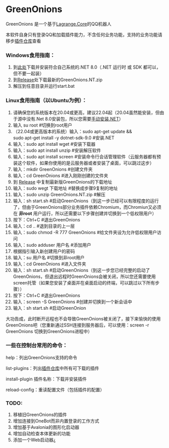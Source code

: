 # GreenOnions

GreenOnions 是一个基于[Lagrange.Core](https://github.com/LagrangeDev/Lagrange.Core)的QQ机器人

本软件自身只有登录QQ和加载插件能力，不含任何业务功能，支持的业务功能请移步[插件仓库](https://github.com/Alex1911-Jiang/GreenOnions.Plugins)查看

### Windows食用指南：

1. 到[此处](https://dotnet.microsoft.com/zh-cn/download/dotnet/8.0)下载并安装符合自己系统的.NET 8.0（.NET 运行时 或 SDK 都可以，但不要一起装）
2. 到[Release](https://github.com/Alex1911-Jiang/GreenOnions/releases)处下载最新的GreenOnions.NT.zip
3. 解压到任意目录并运行start.bat

### Linux食用指南（以Ubuntu为例）：

1. 请确保您的系统版本在20.04或更高，建议22.04起（20.04虽然能安装，但由于源中没有.Net 8.0安装包，所以您需要[手动安装.NET](https://learn.microsoft.com/zh-cn/dotnet/core/install/linux-scripted-manual)）
2. 输入 su root #切换到root用户
3. （22.04或更高版本的系统）输入：sudo apt-get update && \
  sudo apt-get install -y dotnet-sdk-9.0 #安装.NET
4. 输入：sudo apt install wget #安装下载器
5. 输入：sudo apt install unzip #安装解压软件
6. 输入：sudo apt install screen #安装命令行会话管理软件（云服务器都有预装这个软件，如果你使用的是云服务器或者安装了桌面，可以跳过这步）
7. 输入：mkdir GreenOnions #创建文件夹
8. 输入：cd GreenOnions #进入刚刚创建的文件夹
9. 到 [Release](https://github.com/Alex1911-Jiang/GreenOnions/releases) 中复制最新版GreenOnions的下载地址
10. 输入：sudo wegt 下载地址 #替换成步骤9复制的地址
11. 输入：sudo unzip GreenOnions.NT.zip #解压
12. 输入：sh start.sh #启动GreenOnions（到这一步已经可以有限程度的运行了，但由于GreenOnions部分业务插件依赖Chromium，而Chromiun又必须在 **非root** 用户运行，所以还需要以下步骤创建并切换到一个低权限用户）
13. 按下：Ctrl+C #退出GreenOnions
14. 输入：cd .. #退到目录的上一层
15. 输入：sudo chmod -R 777 GreenOnions #给文件夹设为允许低权限用户访问
16. 输入：sudo adduser 用户名 #添加用户
17. 根据指引输入新创建用户的密码
18. 输入：su 用户名 #切换到非root用户
19. 输入：cd GreenOnions #进入文件夹
20. 输入：sh start.sh #启动GreenOnions（到这一步您已经完整的启动了GreenOnions，但退出远程时GreenOnions会被关闭，所以您还需要使用screen托管（如果您安装了桌面并在桌面启动的终端，可以跳过以下所有步骤））
21. 按下：Ctrl+C #退出GreenOnions
22. 输入：screen -S GreenOnions #创建并切换到一个新会话中
23. 输入：sh start.sh #启动GreenOnion
    
大功告成，此时断开远程也不会导致GreenOnions被关闭了，接下来愉快的使用GreenOnions吧（您重新通过SSH连接到服务器后，可以使用：screen -r GreenOnions 切换到GreenOnions进程中）

### 一些在控制台常用的命令：

help：列出GreenOnions支持的命令

list-plugins：列出[插件仓库](https://github.com/Alex1911-Jiang/GreenOnions.Plugins)中所有可下载的插件

install-plugin 插件名称：下载并安装插件

reload-config：重读配置文件（包括插件的配置）

### TODO:
1. 移植旧GreenOnions的插件
2. 增加连接到OneBot而非内置登录的工作方式
3. 增加基于Avalonia的图形化启动器
4. 增加自动检查本体更新的功能
5. 添加一个Web启动器¿

